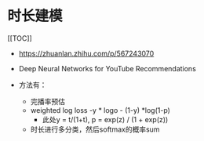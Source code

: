 # 时长建模

[[TOC]]

- https://zhuanlan.zhihu.com/p/567243070
- Deep Neural Networks for YouTube Recommendations



- 方法有：
  - 完播率预估
  - weighted log loss -y * logo - (1-y) *log(1-p)
    - 此处y = t/(1+t), p = exp(z) / (1 + exp(z))
  - 时长进行多分类，然后softmax的概率sum
